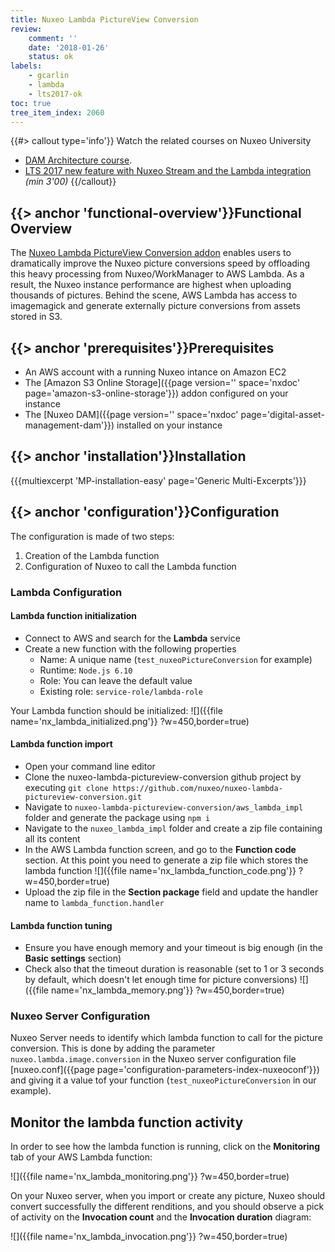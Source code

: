 ```yaml
---
title: Nuxeo Lambda PictureView Conversion
review:
    comment: ''
    date: '2018-01-26'
    status: ok
labels:
    - gcarlin
    - lambda
    - lts2017-ok
toc: true
tree_item_index: 2060
---
```


{{#> callout type='info'}}
Watch the related courses on Nuxeo University
- [DAM Architecture course](https://university.nuxeo.com/learn/public/course/view/elearning/98/dam-architecture).
- [LTS 2017 new feature with Nuxeo Stream and the Lambda integration](https://university.nuxeo.com/learn/public/course/view/elearning/126/lts-2017-new-features) *(min 3'00)*
{{/callout}}

## {{> anchor 'functional-overview'}}Functional Overview

The [Nuxeo Lambda PictureView Conversion addon](https://connect.nuxeo.com/nuxeo/site/marketplace/package/nuxeo-lambda-marketplace-package) enables users to dramatically improve the Nuxeo picture conversions speed by offloading this heavy processing from Nuxeo/WorkManager to AWS Lambda. As a result, the Nuxeo instance performance are highest when uploading thousands of pictures. Behind the scene, AWS Lambda has access to imagemagick and generate externally picture conversions from assets stored in S3.

## {{> anchor 'prerequisites'}}Prerequisites

- An AWS account with a running Nuxeo intance on Amazon EC2
- The [Amazon S3 Online Storage]({{page version='' space='nxdoc' page='amazon-s3-online-storage'}}) addon configured on your instance
- The [Nuxeo DAM]({{page version='' space='nxdoc' page='digital-asset-management-dam'}}) installed on your instance

## {{> anchor 'installation'}}Installation

{{{multiexcerpt 'MP-installation-easy' page='Generic Multi-Excerpts'}}}

## {{> anchor 'configuration'}}Configuration

The configuration is made of two steps:
1. Creation of the Lambda function
2. Configuration of Nuxeo to call the Lambda function

### Lambda Configuration

#### Lambda function initialization

- Connect to AWS and search for the **Lambda** service
- Create a new function with the following properties
  - Name: A unique name (`test_nuxeoPictureConversion` for example)
  - Runtime: `Node.js 6.10`
  - Role: You can leave the default value
  - Existing role: `service-role/lambda-role`

Your Lambda function should be initialized:
![]({{file name='nx_lambda_initialized.png'}} ?w=450,border=true)

#### Lambda function import

- Open your command line editor
- Clone the nuxeo-lambda-pictureview-conversion github project by executing `git clone https://github.com/nuxeo/nuxeo-lambda-pictureview-conversion.git`
- Navigate to `nuxeo-lambda-pictureview-conversion/aws_lambda_impl` folder and generate the package using `npm i`
- Navigate to the `nuxeo_lambda_impl` folder and create a zip file containing all its content
- In the AWS Lambda function screen, and go to the **Function code** section. At this point you need to generate a zip file which stores the lambda function
![]({{file name='nx_lambda_function_code.png'}} ?w=450,border=true)
- Upload the zip file in the **Section package** field and update the handler name to `lambda_function.handler`

#### Lambda function tuning

- Ensure you have enough memory and your timeout is big enough (in the **Basic settings** section)
- Check also that the timeout duration is reasonable (set to 1 or 3 seconds by default, which doesn't let enough time for picture conversions)
![]({{file name='nx_lambda_memory.png'}} ?w=450,border=true)


### Nuxeo Server Configuration

Nuxeo Server needs to identify which lambda function to call for the picture conversion. This is done by adding the parameter `nuxeo.lambda.image.conversion` in the Nuxeo server configuration file [nuxeo.conf]({{page page='configuration-parameters-index-nuxeoconf'}}) and giving it a value tof your function (`test_nuxeoPictureConversion` in our example).

## Monitor the lambda function activity

In order to see how the lambda function is running, click on the **Monitoring** tab of your AWS Lambda function:

![]({{file name='nx_lambda_monitoring.png'}} ?w=450,border=true)

On your Nuxeo server, when you import or create any picture, Nuxeo should convert successfully the different renditions, and you should observe a pick of activity on the **Invocation count** and the **Invocation duration** diagram:

![]({{file name='nx_lambda_invocation.png'}} ?w=450,border=true)
